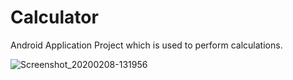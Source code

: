 # Calculator
Android Application Project which is used to perform calculations.

![Screenshot_20200208-131956](https://user-images.githubusercontent.com/55271757/74091006-5de45f00-4a78-11ea-82bb-1aab4abf2477.jpg)
